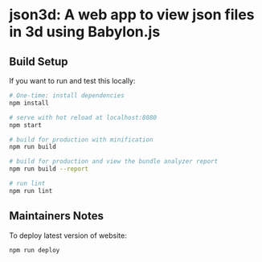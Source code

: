 # json3d: A web app to view json files in 3d using Babylon.js

## Build Setup

If you want to run and test this locally:

``` bash
# One-time: install dependencies
npm install

# serve with hot reload at localhost:8080
npm start

# build for production with minification
npm run build

# build for production and view the bundle analyzer report
npm run build --report

# run lint
npm run lint
```

## Maintainers Notes

To deploy latest version of website:

``` bash
npm run deploy
```